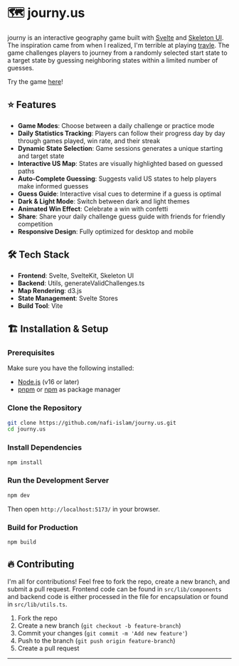 # 🗺️ journy.us

journy is an interactive geography game built with [Svelte](https://svelte.dev/) and [Skeleton UI](https://www.skeleton.dev/). The inspiration came from when I realized, I'm terrible at playing [travle](https://www.travle.earth/usa). The game challenges players to journey from a randomly selected start state to a target state by guessing neighboring states within a limited number of guesses.

Try the game [here](https://www.journy.us/)!

## ⭐️ Features

- **Game Modes**: Choose between a daily challenge or practice mode
- **Daily Statistics Tracking**: Players can follow their progress day by day through games played, win rate, and their streak
- **Dynamic State Selection**: Game sessions generates a unique starting and target state
- **Interactive US Map**: States are visually highlighted based on guessed paths
- **Auto-Complete Guessing**: Suggests valid US states to help players make informed guesses
- **Guess Guide**: Interactive visal cues to determine if a guess is optimal
- **Dark & Light Mode**: Switch between dark and light themes
- **Animated Win Effect**: Celebrate a win with confetti
- **Share**: Share your daily challenge guess guide with friends for friendly competition
- **Responsive Design**: Fully optimized for desktop and mobile

## 🛠 Tech Stack

- **Frontend**: Svelte, SvelteKit, Skeleton UI
- **Backend**: Utils, generateValidChallenges.ts
- **Map Rendering**: d3.js
- **State Management**: Svelte Stores
- **Build Tool**: Vite

## 🏗 Installation & Setup

### Prerequisites
Make sure you have the following installed:
- [Node.js](https://nodejs.org/) (v16 or later)
- [pnpm](https://pnpm.io/) or [npm](https://www.npmjs.com/) as package manager

### Clone the Repository
```sh
git clone https://github.com/nafi-islam/journy.us.git
cd journy.us
```

### Install Dependencies
```sh
npm install
```

### Run the Development Server
```sh
npm dev
```
Then open `http://localhost:5173/` in your browser.

### Build for Production
```sh
npm build
```

## 🔥 Contributing

I'm all for contributions! Feel free to fork the repo, create a new branch, and submit a pull request. Frontend code can be found in `src/lib/components` and backend code is either processed in the file for encapsulation or found in `src/lib/utils.ts`.

1. Fork the repo
2. Create a new branch (`git checkout -b feature-branch`)
3. Commit your changes (`git commit -m 'Add new feature'`)
4. Push to the branch (`git push origin feature-branch`)
5. Create a pull request

---
